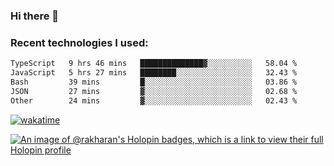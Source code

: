 ### Hi there 👋

### Recent technologies I used:
<!--START_SECTION:waka-->

```txt
TypeScript   9 hrs 46 mins   ██████████████▓░░░░░░░░░░   58.04 %
JavaScript   5 hrs 27 mins   ████████░░░░░░░░░░░░░░░░░   32.43 %
Bash         39 mins         █░░░░░░░░░░░░░░░░░░░░░░░░   03.86 %
JSON         27 mins         ▓░░░░░░░░░░░░░░░░░░░░░░░░   02.68 %
Other        24 mins         ▓░░░░░░░░░░░░░░░░░░░░░░░░   02.43 %
```

<!--END_SECTION:waka-->
[![wakatime](https://wakatime.com/badge/user/fe50d444-0cee-4d14-a0b3-b9e8509eb4d0.svg)](https://wakatime.com/@fe50d444-0cee-4d14-a0b3-b9e8509eb4d0)

[![An image of @rakharan's Holopin badges, which is a link to view their full Holopin profile](https://holopin.me/rakharan)](https://holopin.io/@rakharan)
